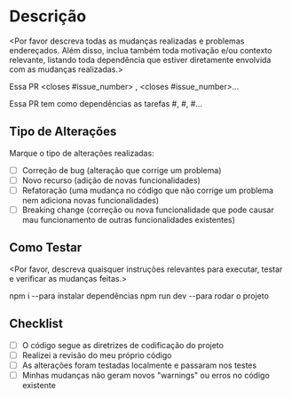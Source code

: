 # Descrição

<Por favor descreva todas as mudanças realizadas e problemas endereçados. Além disso, inclua também toda motivação e/ou contexto relevante, listando toda dependência que estiver diretamente envolvida com as mudanças realizadas.>

Essa PR <closes #issue_number> , <closes #issue_number>...

Essa PR tem como dependências as tarefas #<task id>, #<task id>, #<task id>...

## Tipo de Alterações

Marque o tipo de alterações realizadas:

- [ ] Correção de bug (alteração que corrige um problema)
- [ ] Novo recurso (adição de novas funcionalidades)
- [ ] Refatoração (uma mudança no código que não corrige um problema nem adiciona novas funcionalidades)
- [ ] Breaking change (correção ou nova funcionalidade que pode causar mau funcionamento de outras funcionalidades existentes)

## Como Testar

<Por favor, descreva quaisquer instruções relevantes para executar, testar e verificar as mudanças feitas.>

npm i --para instalar dependências
npm run dev --para rodar o projeto

## Checklist

- [ ] O código segue as diretrizes de codificação do projeto
- [ ] Realizei a revisão do meu próprio código
- [ ] As alterações foram testadas localmente e passaram nos testes
- [ ] Minhas mudanças não geram novos "warnings" ou erros no código existente
